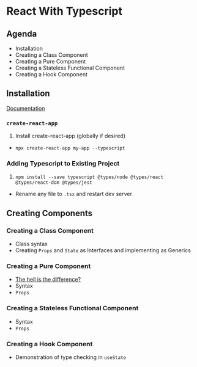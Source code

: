 # React With Typescript
## Agenda
- Installation
- Creating a Class Component
- Creating a Pure Component
- Creating a Stateless Functional Component
- Creating a Hook Component

## Installation
[Documentation](https://facebook.github.io/create-react-app/docs/adding-typescript)
### `create-react-app`
1. Install create-react-app (globally if desired)
- `npx create-react-app my-app --typescript`

### Adding Typescript to Existing Project
1. `npm install --save typescript @types/node @types/react @types/react-dom @types/jest`
- Rename any file to `.tsx` and restart dev server

## Creating Components
### Creating a Class Component
- Class syntax
- Creating `Props` and `State` as Interfaces and implementing as Generics

### Creating a Pure Component
- [The hell is the difference?](https://medium.com/groww-engineering/stateless-component-vs-pure-component-d2af88a1200b)
- Syntax
- `Props`

### Creating a Stateless Functional Component
- Syntax
- `Props`

### Creating a Hook Component
 - Demonstration of type checking in `useState`

